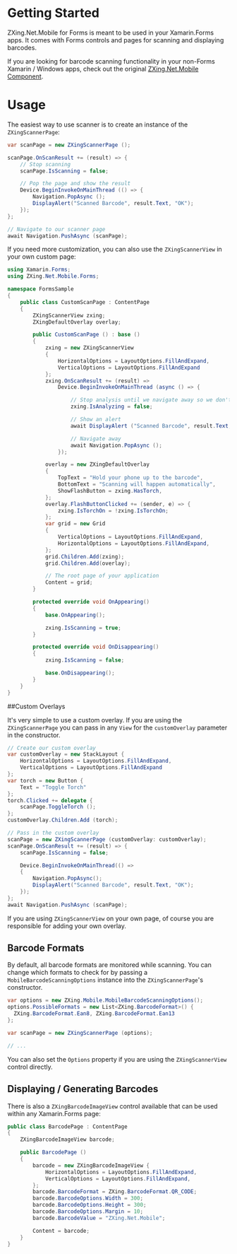 # Getting Started

ZXing.Net.Mobile for Forms is meant to be used in your Xamarin.Forms apps.  It comes with Forms controls and pages for scanning and displaying barcodes.

If you are looking for barcode scanning functionality in your non-Forms Xamarin / Windows apps, check out the original [ZXing.Net.Mobile Component](https://components.xamarin.com/view/zxing.net.mobile).

# Usage

The easiest way to use scanner is to create an instance of the `ZXingScannerPage`: 

```csharp
var scanPage = new ZXingScannerPage ();

scanPage.OnScanResult += (result) => {
	// Stop scanning
    scanPage.IsScanning = false;

	// Pop the page and show the result
    Device.BeginInvokeOnMainThread (() => {
        Navigation.PopAsync ();        
        DisplayAlert("Scanned Barcode", result.Text, "OK");
    });
};

// Navigate to our scanner page
await Navigation.PushAsync (scanPage);
```

If you need more customization, you can also use the `ZXingScannerView` in your own custom page:

```csharp
using Xamarin.Forms;
using ZXing.Net.Mobile.Forms;

namespace FormsSample
{
    public class CustomScanPage : ContentPage
    {
        ZXingScannerView zxing;
        ZXingDefaultOverlay overlay;

        public CustomScanPage () : base ()
        {
            zxing = new ZXingScannerView
            {
                HorizontalOptions = LayoutOptions.FillAndExpand,
                VerticalOptions = LayoutOptions.FillAndExpand
            };
            zxing.OnScanResult += (result) => 
                Device.BeginInvokeOnMainThread (async () => {

                    // Stop analysis until we navigate away so we don't keep reading barcodes
                    zxing.IsAnalyzing = false;

                    // Show an alert
                    await DisplayAlert ("Scanned Barcode", result.Text, "OK");

                    // Navigate away
                    await Navigation.PopAsync ();
                });

            overlay = new ZXingDefaultOverlay
            {
                TopText = "Hold your phone up to the barcode",
                BottomText = "Scanning will happen automatically",
                ShowFlashButton = zxing.HasTorch,
            };
            overlay.FlashButtonClicked += (sender, e) => {
                zxing.IsTorchOn = !zxing.IsTorchOn;
            };
            var grid = new Grid
            {
                VerticalOptions = LayoutOptions.FillAndExpand,
                HorizontalOptions = LayoutOptions.FillAndExpand,
            };
            grid.Children.Add(zxing);
            grid.Children.Add(overlay);

            // The root page of your application
            Content = grid;
        }

        protected override void OnAppearing()
        {
            base.OnAppearing();

            zxing.IsScanning = true;
        }

        protected override void OnDisappearing()
        {
            zxing.IsScanning = false;

            base.OnDisappearing();
        }
    }
}
```


##Custom Overlays

It's very simple to use a custom overlay.  If you are using the `ZXingScannerPage` you can pass in any `View` for the `customOverlay` parameter in the constructor.

```csharp
// Create our custom overlay
var customOverlay = new StackLayout {
    HorizontalOptions = LayoutOptions.FillAndExpand,
    VerticalOptions = LayoutOptions.FillAndExpand
};
var torch = new Button {
    Text = "Toggle Torch"
};
torch.Clicked += delegate {
    scanPage.ToggleTorch ();
};
customOverlay.Children.Add (torch);

// Pass in the custom overlay
scanPage = new ZXingScannerPage (customOverlay: customOverlay);
scanPage.OnScanResult += (result) => {
    scanPage.IsScanning = false;

    Device.BeginInvokeOnMainThread(() =>
    {
        Navigation.PopAsync();
        DisplayAlert("Scanned Barcode", result.Text, "OK");
    });
};
await Navigation.PushAsync (scanPage);
```

If you are using `ZXingScannerView` on your own page, of course you are responsible for adding your own overlay.


## Barcode Formats

By default, all barcode formats are monitored while scanning.  You can change which formats to check for by passing a `MobileBarcodeScanningOptions` instance into the `ZXingScannerPage`'s constructor.

```csharp
var options = new ZXing.Mobile.MobileBarcodeScanningOptions();
options.PossibleFormats = new List<ZXing.BarcodeFormat>() { 
  ZXing.BarcodeFormat.Ean8, ZXing.BarcodeFormat.Ean13 
};

var scanPage = new ZXingScannerPage (options);

// ...
```

You can also set the `Options` property if you are using the `ZXingScannerView` control directly.


## Displaying / Generating Barcodes

There is also a `ZXingBarcodeImageView` control available that can be used within any Xamarin.Forms page:

```csharp
public class BarcodePage : ContentPage
{
    ZXingBarcodeImageView barcode;

    public BarcodePage ()
    {
        barcode = new ZXingBarcodeImageView {
            HorizontalOptions = LayoutOptions.FillAndExpand,
            VerticalOptions = LayoutOptions.FillAndExpand,                   
        };
        barcode.BarcodeFormat = ZXing.BarcodeFormat.QR_CODE;
        barcode.BarcodeOptions.Width = 300;
        barcode.BarcodeOptions.Height = 300;
        barcode.BarcodeOptions.Margin = 10;
        barcode.BarcodeValue = "ZXing.Net.Mobile";

        Content = barcode;
    }
}
```
